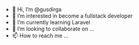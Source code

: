 - 👋 Hi, I’m @gusdirga
- 👀 I’m interested in become a fullstack developer
- 🌱 I’m currently learning Laravel
- 💞️ I’m looking to collaborate on ...
- 📫 How to reach me ...

<!---
gusdirga/gusdirga is a ✨ special ✨ repository because its `README.md` (this file) appears on your GitHub profile.
You can click the Preview link to take a look at your changes.
--->
